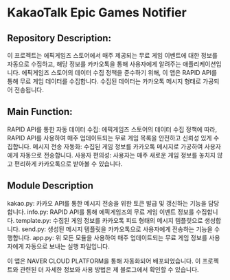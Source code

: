 # KakaoTalk Epic Games Notifier
## Repository Description:

이 프로젝트는 에픽게임즈 스토어에서 매주 제공되는 무료 게임 이벤트에 대한 정보를 자동으로 수집하고, 해당 정보를 카카오톡을 통해 사용자에게 알려주는 애플리케이션입니다. 에픽게임즈 스토어의 데이터 수집 정책을 준수하기 위해, 이 앱은 RAPID API를 통해 무료 게임 데이터를 수집합니다. 수집된 데이터는 카카오톡 메시지 형태로 가공되어 전송됩니다.

## Main Function:

RAPID API를 통한 자동 데이터 수집: 에픽게임즈 스토어의 데이터 수집 정책에 따라, RAPID API를 사용하여 매주 업데이트되는 무료 게임 목록을 안전하고 신뢰성 있게 수집합니다.
메시지 전송 자동화: 수집된 게임 정보를 카카오톡 메시지로 가공하여 사용자에게 자동으로 전송합니다.
사용자 편의성: 사용자는 매주 새로운 게임 정보를 놓치지 않고 편리하게 카카오톡으로 받아볼 수 있습니다.

## Module Description
kakao.py: 카카오 API를 통한 메시지 전송을 위한 토큰 발급 및 갱신하는 기능을 담당합니다.
info.py: RAPID API를 통해 에픽게임즈의 무료 게임 이벤트 정보를 수집합니다.
template.py: 수집된 게임 정보를 카카오톡 피드 형태의 메시지 템플릿으로 생성합니다.
send.py: 생성된 메시지 템플릿을 카카오톡으로 사용자에게 전송하는 기능을 수행합니다.
app.py: 위 모든 모듈을 사용하여 매주 업데이트되는 무료 게임 정보를 사용자에게 자동으로 보내는 실행 파일입니다.


이 앱은 NAVER CLOUD PLATFORM을 통해 자동화되어 배포되었습니다. 이 프로젝트와 관련된 더 자세한 정보와 사용 방법은 제 블로그에서 확인할 수 있습니다.
